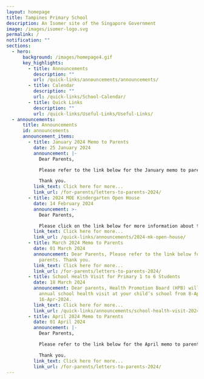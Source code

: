 ```yaml
---
layout: homepage
title: Tampines Primary School
description: An Isomer site of the Singapore Government
image: /images/isomer-logo.svg
permalink: /
notification: ""
sections:
  - hero:
      background: /images/homepage4.gif
      key_highlights:
        - title: Announcements
          description: ""
          url: /quick-links/announcements/announcements/
        - title: Calendar
          description: ""
          url: /quick-links/School-Calendar/
        - title: Quick Links
          description: ""
          url: /quick-links/Useful-Links/Useful-Links/
  - announcements:
      title: Announcements
      id: announcements
      announcement_items:
        - title: January 2024 Memo to Parents
          date: 25 January 2024
          announcement: |-
            Dear Parents,

            Please refer to the link below for the January memo to parents.

            Thank you.
          link_text: Click here for more...
          link_url: /for-parents/letters-to-parents-2024/
        - title: 2024 MOE Kindergarten Open House
          date: 14 February 2024
          announcement: >-
            Dear Parents,

            Please click on the link below for more information about the MK Open House.
          link_text: Click here for more...
          link_url: /quick-links/announcements/2024-mk-open-house/
        - title: March 2024 Memo to Parents
          date: 01 March 2024
          announcement: Dear Parents, Please refer to the link below for the March memo to
            parents. Thank you.
          link_text: Click here for more...
          link_url: /for-parents/letters-to-parents-2024/
        - title: School Health Visit for Primary 1 to 6 Students
          date: 18 March 2024
          announcement: Dear parents, Health Promotion Board (HPB) will be conducting
            annual school health visit at your child’s school from 8-Apr-2024 to
            16-Apr-2024.
          link_text: Click here for more...
          link_url: /quick-links/announcements/school-health-visit-2024/
        - title: April 2024 Memo to Parents
          date: 01 April 2024
          announcement: |-
            Dear Parents,

            Please refer to the link below for the April memo to parents.

            Thank you.
          link_text: Click here for more...
          link_url: /for-parents/letters-to-parents-2024/
---
```

